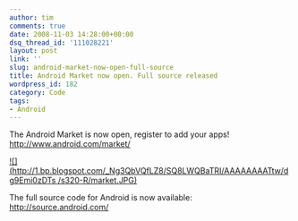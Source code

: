 ```yaml
---
author: tim
comments: true
date: 2008-11-03 14:28:00+00:00
dsq_thread_id: '111028221'
layout: post
link: ''
slug: android-market-now-open-full-source
title: Android Market now open. Full source released
wordpress_id: 182
category: Code
tags:
- Android
---
```


The Android Market is now open, register to add your apps!
<http://www.android.com/market/>  
  

[![](http://1.bp.blogspot.com/_Ng3QbVQfLZ8/SQ8LWQBaTRI/AAAAAAAATtw/dg9Emi0zDTs
/s320-R/market.JPG)](http://1.bp.blogspot.com/_Ng3QbVQfLZ8/SQ8LWQBaTRI/AAAAAAAATtw/vUbKNKpvwLg/s1600-h/market.JPG)

  
The full source code for Android is now available:
<http://source.android.com/>
